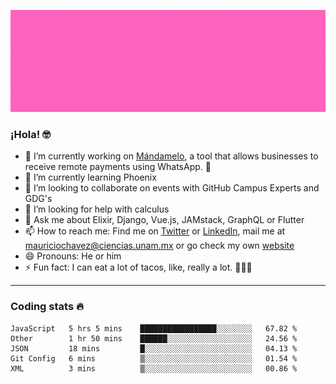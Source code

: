 ![Banner](banner.gif)

### ¡Hola! 🤓

- 🔭 I’m currently working on [Mándamelo](https://www.mandamelo.com.mx/), a tool that allows businesses to receive remote payments using WhatsApp. 🤖
- 🌱 I’m currently learning Phoenix
- 👯 I’m looking to collaborate on events with GitHub Campus Experts and GDG's
- 🤔 I’m looking for help with calculus
- 💬 Ask me about Elixir, Django, Vue.js, JAMstack, GraphQL or Flutter
- 📫 How to reach me: Find me on [Twitter](https://twitter.com/ultr4nerd) or [LinkedIn](https://www.linkedin.com/in/mauricio-chávez-olea-4b46b7147/), mail me at [mauriciochavez@ciencias.unam.mx](mailto:mauriciochavez@ciencias.unam.mx) or go check my own [website](mauriciochavez.surge.sh)
- 😄 Pronouns: He or him
- ⚡ Fun fact: I can eat a lot of tacos, like, really a lot. 🌮🌮🌮
<!-- 🎙️ I'm releasing weekly episodes on my podcast ["Un Podcast Junior"](https://anchor.fm/un-podcast-junior)-->

---

### Coding stats 🔥

<!--START_SECTION:waka-->
```text
JavaScript   5 hrs 5 mins    █████████████████░░░░░░░░   67.82 % 
Other        1 hr 50 mins    ██████░░░░░░░░░░░░░░░░░░░   24.56 % 
JSON         18 mins         █░░░░░░░░░░░░░░░░░░░░░░░░   04.13 % 
Git Config   6 mins          ▒░░░░░░░░░░░░░░░░░░░░░░░░   01.54 % 
XML          3 mins          ▒░░░░░░░░░░░░░░░░░░░░░░░░   00.86 % 
```
<!--END_SECTION:waka-->
